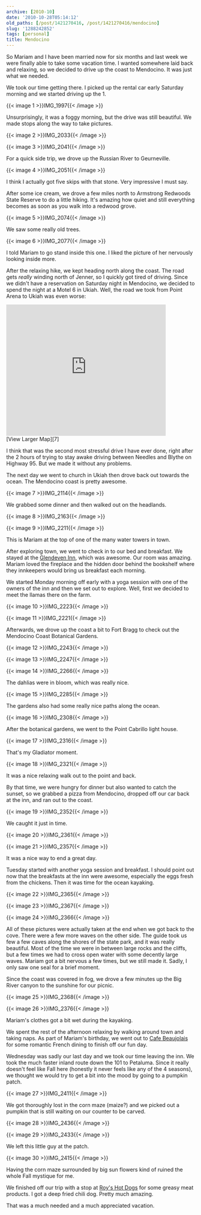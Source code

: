 ```yaml
---
archive: [2010-10]
date: '2010-10-28T05:14:12'
old_paths: [/post/1421270416, /post/1421270416/mendocino]
slug: '1288242852'
tags: [personal]
title: Mendocino
---
```


So Mariam and I have been married now for six months and last week we were
finally able to take some vacation time.  I wanted somewhere laid back and
relaxing, so we decided to drive up the coast to Mendocino.  It was just
what we needed.

We took our time getting there.  I picked up the rental car early Saturday
morning and we started driving up the 1.

{{< image 1 >}}IMG_1997{{< /image >}}

Unsurprisingly, it was a foggy morning, but the drive was still beautiful.
We made stops along the way to take pictures.

{{< image 2 >}}IMG_2033{{< /image >}}

{{< image 3 >}}IMG_2041{{< /image >}}

For a quick side trip, we drove up the Russian River to Geurneville.

{{< image 4 >}}IMG_2051{{< /image >}}

I think I actually got five skips with that stone.  Very impressive I must
say.

After some ice cream, we drove a few miles north to Armstrong Redwoods
State Reserve to do a little hiking.  It's amazing how quiet and still
everything becomes as soon as you walk into a redwood grove.

{{< image 5 >}}IMG_2074{{< /image >}}

We saw some really old trees.

{{< image 6 >}}IMG_2077{{< /image >}}

I told Mariam to go stand inside this one.  I liked the picture of her
nervously looking inside more.

After the relaxing hike, we kept heading north along the coast.  The road
gets *really* winding north of Jenner, so I quickly got tired of driving.
Since we didn't have a reservation on Saturday night in Mendocino, we
decided to spend the night at a Motel 6 in Ukiah.  Well, the road we took
from Point Arena to Ukiah was even worse:

<iframe width="425" height="350" frameborder="0" scrolling="no"
marginheight="0" marginwidth="0"
src="http://maps.google.com/maps?f=d&amp;source=s_d&amp;saddr=Point+Arena,+CA&amp;daddr=Ukiah,+CA&amp;hl=en&amp;geocode=FX6zUQId75eg-Cl9d0jW1xiBgDEpSDLwMOZcdQ%3BFVtiVQIdmf-n-CnjdQGc_mSBgDHmwE2Dl7zccw&amp;gl=us&amp;mra=ls&amp;sll=38.908667,-123.693008&amp;sspn=0.289597,0.605621&amp;ie=UTF8&amp;ll=39.068247,-123.439636&amp;spn=0.373176,0.583649&amp;z=10&amp;output=embed"></iframe><br
/>
[View Larger Map][7]

I think that was the second most stressful drive I have ever done, right
after the 2 hours of trying to stay awake driving between Needles and
Blythe on Highway 95.  But we made it without any problems.

The next day we went to church in Ukiah then drove back out towards the
ocean. The Mendocino coast is pretty awesome.

{{< image 7 >}}IMG_2114{{< /image >}}

We grabbed some dinner and then walked out on the headlands.

{{< image 8 >}}IMG_2163{{< /image >}}

{{< image 9 >}}IMG_2211{{< /image >}}

This is Mariam at the top of one of the many water towers in town.

After exploring town, we went to check in to our bed and breakfast.  We
stayed at the [Glendeven Inn][11], which was awesome.  Our room was
amazing. Mariam loved the fireplace and the hidden door behind the
bookshelf where they innkeepers would bring us breakfast each morning.

We started Monday morning off early with a yoga session with one of the
owners of the inn and then we set out to explore.  Well, first we decided
to meet the llamas there on the farm.

{{< image 10 >}}IMG_2223{{< /image >}}

{{< image 11 >}}IMG_2221{{< /image >}}

Afterwards, we drove up the coast a bit to Fort Bragg to check out the
Mendocino Coast Botanical Gardens.

{{< image 12 >}}IMG_2243{{< /image >}}

{{< image 13 >}}IMG_2247{{< /image >}}

{{< image 14 >}}IMG_2266{{< /image >}}

The dahlias were in bloom, which was really nice.

{{< image 15 >}}IMG_2285{{< /image >}}

The gardens also had some really nice paths along the ocean.

{{< image 16 >}}IMG_2308{{< /image >}}

After the botanical gardens, we went to the Point Cabrillo light house.

{{< image 17 >}}IMG_2316{{< /image >}}

That's my Gladiator moment.

{{< image 18 >}}IMG_2321{{< /image >}}

It was a nice relaxing walk out to the point and back.

By that time, we were hungry for dinner but also wanted to catch the
sunset, so we grabbed a pizza from Mendocino, dropped off our car back at
the inn, and ran out to the coast.

{{< image 19 >}}IMG_2352{{< /image >}}

We caught it just in time.

{{< image 20 >}}IMG_2361{{< /image >}}

{{< image 21 >}}IMG_2357{{< /image >}}

It was a nice way to end a great day.

Tuesday started with another yoga session and breakfast.  I should point
out now that the breakfasts at the inn were awesome, especially the eggs
fresh from the chickens.  Then it was time for the ocean kayaking.

{{< image 22 >}}IMG_2365{{< /image >}}

{{< image 23 >}}IMG_2367{{< /image >}}

{{< image 24 >}}IMG_2366{{< /image >}}

All of these pictures were actually taken at the end when we got back to
the cove.  There were a few more waves on the other side.  The guide took
us few a few caves along the shores of the state park, and it was really
beautiful.  Most of the time we were in between large rocks and the
cliffs, but a few times we had to cross open water with some decently
large waves.  Mariam got a bit nervous a few times, but we still made it.
Sadly, I only saw one seal for a brief moment.

Since the coast was covered in fog, we drove a few minutes up the Big
River canyon to the sunshine for our picnic.

{{< image 25 >}}IMG_2368{{< /image >}}

{{< image 26 >}}IMG_2376{{< /image >}}

Mariam's clothes got a bit wet during the kayaking.

We spent the rest of the afternoon relaxing by walking around town and
taking naps.  As part of Mariam's birthday, we went out to [Cafe
Beaujolais][29] for some romantic French dining to finish off our fun day.

Wednesday was sadly our last day and we took our time leaving the inn.  We
took the much faster inland route down the 101 to Petaluma.  Since it
really doesn't feel like Fall here (honestly it never feels like any of
the 4 seasons), we thought we would try to get a bit into the mood by
going to a pumpkin patch.

{{< image 27 >}}IMG_2411{{< /image >}}

We got thoroughly lost in the corn maze (maize?) and we picked out
a pumpkin that is still waiting on our counter to be carved.

{{< image 28 >}}IMG_2436{{< /image >}}

{{< image 29 >}}IMG_2433{{< /image >}}

We left this little guy at the patch.

{{< image 30 >}}IMG_2415{{< /image >}}

Having the corn maze surrounded by big sun flowers kind of ruined the
whole Fall mystique for me.

We finished off our trip with a stop at [Roy's Hot Dogs][34] for some
greasy meat products.  I got a deep fried chili dog.  Pretty much amazing.

That was a much needed and a much appreciated vacation.

[7]: http://maps.google.com/maps?f=d&amp;source=embed&amp;saddr=Point+Arena,+CA&amp;daddr=Ukiah,+CA&amp;hl=en&amp;geocode=FX6zUQId75eg-Cl9d0jW1xiBgDEpSDLwMOZcdQ%3BFVtiVQIdmf-n-CnjdQGc_mSBgDHmwE2Dl7zccw&amp;gl=us&amp;mra=ls&amp;sll=38.908667,-123.693008&amp;sspn=0.289597,0.605621&amp;ie=UTF8&amp;ll=39.068247,-123.439636&amp;spn=0.373176,0.583649&amp;z=10
[11]: http://www.glendeven.com/
[29]: http://www.cafebeaujolais.com/
[34]: http://www.roysdogs.com/

